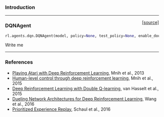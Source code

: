 ### Introduction

---

<span style="float:right;">[[source]](https://github.com/keras-rl/keras-rl/blob/master/rl/agents/dqn.py#L89)</span>
### DQNAgent

```python
rl.agents.dqn.DQNAgent(model, policy=None, test_policy=None, enable_double_dqn=True, enable_dueling_network=False, dueling_type='avg')
```

Write me


---

### References
- [Playing Atari with Deep Reinforcement Learning](https://arxiv.org/abs/1312.5602), Mnih et al., 2013
- [Human-level control through deep reinforcement learning](http://www.nature.com/nature/journal/v518/n7540/abs/nature14236.html), Mnih et al., 2015
- [Deep Reinforcement Learning with Double Q-learning](http://www0.cs.ucl.ac.uk/staff/d.silver/web/Applications_files/doubledqn.pdf), van Hasselt et al., 2015
- [Dueling Network Architectures for Deep Reinforcement Learning](https://arxiv.org/abs/1511.06581), Wang et al., 2016
- [Prioritized Experience Replay](https://arxiv.org/abs/1511.05952?context=cs), Schaul et al., 2016
